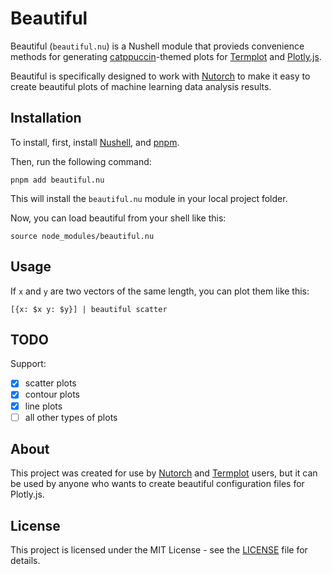 # Beautiful

Beautiful (`beautiful.nu`) is a Nushell module that provieds convenience methods
for generating [catppuccin](https://catppuccin.com/)-themed plots for
[Termplot](https://termplot.com) and
[Plotly.js](https://plotly.com/javascript/).

Beautiful is specifically designed to work with [Nutorch](https://nutorch.com)
to make it easy to create beautiful plots of machine learning data analysis
results.

## Installation

To install, first, install [Nushell](https://www.nushell.sh/), and
[pnpm](https://pnpm.io/).

Then, run the following command:

```nu
pnpm add beautiful.nu
```

This will install the `beautiful.nu` module in your local project folder.

Now, you can load beautiful from your shell like this:

```nu
source node_modules/beautiful.nu
```

## Usage

If `x` and `y` are two vectors of the same length, you can plot them like this:

```nu
[{x: $x y: $y}] | beautiful scatter
```

## TODO

Support:

- [x] scatter plots
- [x] contour plots
- [x] line plots
- [ ] all other types of plots

## About

This project was created for use by [Nutorch](https://nutorch.com) and
[Termplot](https://termplot.com) users, but it can be used by anyone who wants
to create beautiful configuration files for Plotly.js.

## License

This project is licensed under the MIT License - see the [LICENSE](LICENSE) file
for details.
